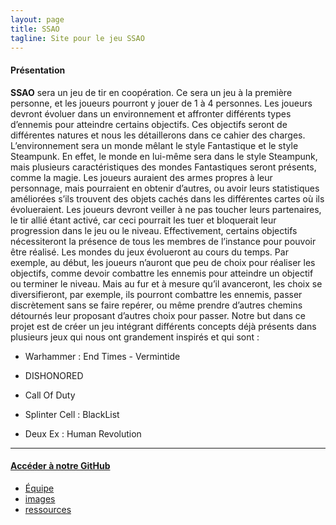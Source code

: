 ```yaml
---
layout: page
title: SSAO
tagline: Site pour le jeu SSAO
---
```


#### Présentation

**SSAO** sera un jeu de tir en coopération. Ce sera un jeu à la première personne, et les joueurs pourront y jouer de 1 à 4 personnes.
Les joueurs devront évoluer dans un environnement et affronter différents types d’ennemis pour atteindre certains objectifs. Ces objectifs seront de différentes natures et nous les détaillerons dans ce cahier des charges. L’environnement sera un monde mêlant le style Fantastique et le style Steampunk.
En effet, le monde en lui-même sera dans le style Steampunk, mais plusieurs caractéristiques des mondes Fantastiques seront présents, comme la magie. Les joueurs auraient des armes propres à leur personnage, mais pourraient en obtenir d’autres, ou avoir leurs statistiques améliorées s’ils trouvent des objets cachés dans les différentes cartes où ils évolueraient.
Les joueurs devront veiller à ne pas toucher leurs partenaires, le tir allié étant activé, car ceci pourrait les tuer et bloquerait leur progression dans le jeu ou le niveau. Effectivement, certains objectifs nécessiteront la présence de tous les membres de l’instance pour pouvoir être réalisé.
Les mondes du jeux évolueront au cours du temps. Par exemple, au début, les joueurs n’auront que peu de choix pour réaliser les objectifs, comme devoir combattre les ennemis pour atteindre un objectif ou terminer le niveau. Mais au fur et à mesure qu’il avanceront, les choix se diversifieront, par exemple, ils pourront combattre les ennemis, passer discrètement sans se faire repérer, ou même prendre d’autres chemins détournés leur proposant d’autres choix pour passer.
Notre but dans ce projet est de créer un jeu intégrant différents concepts déjà présents dans plusieurs jeux qui nous ont grandement inspirés et qui sont :

 * Warhammer : End Times - Vermintide

 * DISHONORED
 
 * Call Of Duty
 
 * Splinter Cell : BlackList
 
 * Deux Ex : Human Revolution

---

#### [Accéder à notre GitHub](https://github.com/Wes974/SSAO)

 - [Équipe](pages/equipe.html)
 - [images](pages/images.html)
 - [ressources](pages/ressources.html)
